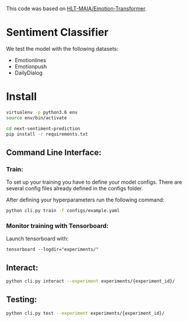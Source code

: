 This code was based on [HLT-MAIA/Emotion-Transformer](https://github.com/HLT-MAIA/Emotion-Transformer). 

# Sentiment Classifier

We test the model with the following datasets:
- Emotionlines
- Emotionpush
- DailyDialog

# Install

```bash
virtualenv -p python3.6 env
source env/bin/activate

cd next-sentiment-prediction
pip install -r requirements.txt
```

## Command Line Interface:

### Train:

To set up your training you have to define your model configs. There are several config files already defined in the configs folder.

After defining your hyperparameters run the following command:
```bash
python cli.py train -f configs/example.yaml
```

### Monitor training with Tensorboard:
Launch tensorboard with:

```
tensorboard --logdir="experiments/"
```

## Interact:
```bash
python cli.py interact --experiment experiments/{experiment_id}/
```

## Testing:
```bash
python cli.py test --experiment experiments/{experiment_id}/
```
